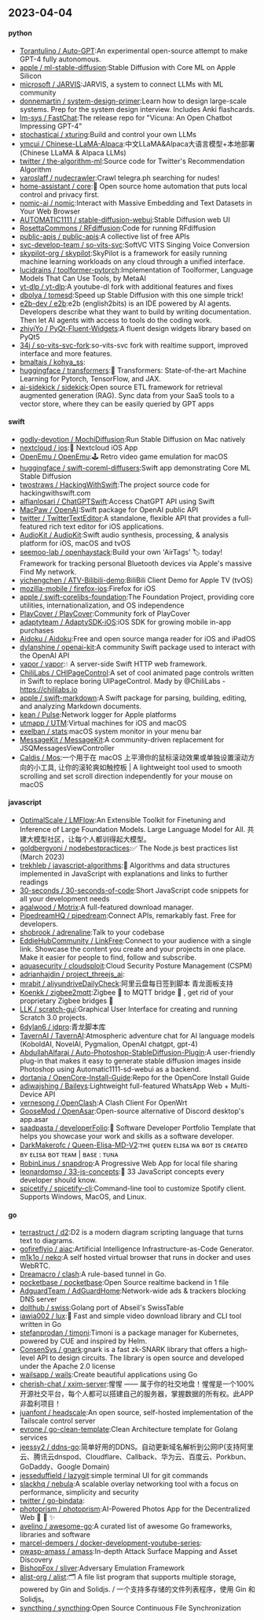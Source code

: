 ## 2023-04-04

#### python
* [Torantulino / Auto-GPT](https://github.com/Torantulino/Auto-GPT):An experimental open-source attempt to make GPT-4 fully autonomous.
* [apple / ml-stable-diffusion](https://github.com/apple/ml-stable-diffusion):Stable Diffusion with Core ML on Apple Silicon
* [microsoft / JARVIS](https://github.com/microsoft/JARVIS):JARVIS, a system to connect LLMs with ML community
* [donnemartin / system-design-primer](https://github.com/donnemartin/system-design-primer):Learn how to design large-scale systems. Prep for the system design interview. Includes Anki flashcards.
* [lm-sys / FastChat](https://github.com/lm-sys/FastChat):The release repo for "Vicuna: An Open Chatbot Impressing GPT-4"
* [stochasticai / xturing](https://github.com/stochasticai/xturing):Build and control your own LLMs
* [ymcui / Chinese-LLaMA-Alpaca](https://github.com/ymcui/Chinese-LLaMA-Alpaca):中文LLaMA&Alpaca大语言模型+本地部署 (Chinese LLaMA & Alpaca LLMs)
* [twitter / the-algorithm-ml](https://github.com/twitter/the-algorithm-ml):Source code for Twitter's Recommendation Algorithm
* [yaroslaff / nudecrawler](https://github.com/yaroslaff/nudecrawler):Crawl telegra.ph searching for nudes!
* [home-assistant / core](https://github.com/home-assistant/core):🏡
Open source home automation that puts local control and privacy first.
* [nomic-ai / nomic](https://github.com/nomic-ai/nomic):Interact with Massive Embedding and Text Datasets in Your Web Browser
* [AUTOMATIC1111 / stable-diffusion-webui](https://github.com/AUTOMATIC1111/stable-diffusion-webui):Stable Diffusion web UI
* [RosettaCommons / RFdiffusion](https://github.com/RosettaCommons/RFdiffusion):Code for running RFdiffusion
* [public-apis / public-apis](https://github.com/public-apis/public-apis):A collective list of free APIs
* [svc-develop-team / so-vits-svc](https://github.com/svc-develop-team/so-vits-svc):SoftVC VITS Singing Voice Conversion
* [skypilot-org / skypilot](https://github.com/skypilot-org/skypilot):SkyPilot is a framework for easily running machine learning workloads on any cloud through a unified interface.
* [lucidrains / toolformer-pytorch](https://github.com/lucidrains/toolformer-pytorch):Implementation of Toolformer, Language Models That Can Use Tools, by MetaAI
* [yt-dlp / yt-dlp](https://github.com/yt-dlp/yt-dlp):A youtube-dl fork with additional features and fixes
* [dbolya / tomesd](https://github.com/dbolya/tomesd):Speed up Stable Diffusion with this one simple trick!
* [e2b-dev / e2b](https://github.com/e2b-dev/e2b):e2b (english2bits) is an IDE powered by AI agents. Developers describe what they want to build by writing documentation. Then let AI agents with access to tools do the coding work.
* [zhiyiYo / PyQt-Fluent-Widgets](https://github.com/zhiyiYo/PyQt-Fluent-Widgets):A fluent design widgets library based on PyQt5
* [34j / so-vits-svc-fork](https://github.com/34j/so-vits-svc-fork):so-vits-svc fork with realtime support, improved interface and more features.
* [bmaltais / kohya_ss](https://github.com/bmaltais/kohya_ss):
* [huggingface / transformers](https://github.com/huggingface/transformers):🤗
Transformers: State-of-the-art Machine Learning for Pytorch, TensorFlow, and JAX.
* [ai-sidekick / sidekick](https://github.com/ai-sidekick/sidekick):Open source ETL framework for retrieval augmented generation (RAG). Sync data from your SaaS tools to a vector store, where they can be easily queried by GPT apps

#### swift
* [godly-devotion / MochiDiffusion](https://github.com/godly-devotion/MochiDiffusion):Run Stable Diffusion on Mac natively
* [nextcloud / ios](https://github.com/nextcloud/ios):📱
Nextcloud iOS App
* [OpenEmu / OpenEmu](https://github.com/OpenEmu/OpenEmu):🕹
Retro video game emulation for macOS
* [huggingface / swift-coreml-diffusers](https://github.com/huggingface/swift-coreml-diffusers):Swift app demonstrating Core ML Stable Diffusion
* [twostraws / HackingWithSwift](https://github.com/twostraws/HackingWithSwift):The project source code for hackingwithswift.com
* [alfianlosari / ChatGPTSwift](https://github.com/alfianlosari/ChatGPTSwift):Access ChatGPT API using Swift
* [MacPaw / OpenAI](https://github.com/MacPaw/OpenAI):Swift package for OpenAI public API
* [twitter / TwitterTextEditor](https://github.com/twitter/TwitterTextEditor):A standalone, flexible API that provides a full-featured rich text editor for iOS applications.
* [AudioKit / AudioKit](https://github.com/AudioKit/AudioKit):Swift audio synthesis, processing, & analysis platform for iOS, macOS and tvOS
* [seemoo-lab / openhaystack](https://github.com/seemoo-lab/openhaystack):Build your own 'AirTags'
🏷
today! Framework for tracking personal Bluetooth devices via Apple's massive Find My network.
* [yichengchen / ATV-Bilibili-demo](https://github.com/yichengchen/ATV-Bilibili-demo):BiliBili Client Demo for Apple TV (tvOS)
* [mozilla-mobile / firefox-ios](https://github.com/mozilla-mobile/firefox-ios):Firefox for iOS
* [apple / swift-corelibs-foundation](https://github.com/apple/swift-corelibs-foundation):The Foundation Project, providing core utilities, internationalization, and OS independence
* [PlayCover / PlayCover](https://github.com/PlayCover/PlayCover):Community fork of PlayCover
* [adaptyteam / AdaptySDK-iOS](https://github.com/adaptyteam/AdaptySDK-iOS):iOS SDK for growing mobile in-app purchases
* [Aidoku / Aidoku](https://github.com/Aidoku/Aidoku):Free and open source manga reader for iOS and iPadOS
* [dylanshine / openai-kit](https://github.com/dylanshine/openai-kit):A community Swift package used to interact with the OpenAI API
* [vapor / vapor](https://github.com/vapor/vapor):💧
A server-side Swift HTTP web framework.
* [ChiliLabs / CHIPageControl](https://github.com/ChiliLabs/CHIPageControl):A set of cool animated page controls written in Swift to replace boring UIPageControl. Mady by @ChiliLabs - https://chililabs.io
* [apple / swift-markdown](https://github.com/apple/swift-markdown):A Swift package for parsing, building, editing, and analyzing Markdown documents.
* [kean / Pulse](https://github.com/kean/Pulse):Network logger for Apple platforms
* [utmapp / UTM](https://github.com/utmapp/UTM):Virtual machines for iOS and macOS
* [exelban / stats](https://github.com/exelban/stats):macOS system monitor in your menu bar
* [MessageKit / MessageKit](https://github.com/MessageKit/MessageKit):A community-driven replacement for JSQMessagesViewController
* [Caldis / Mos](https://github.com/Caldis/Mos):一个用于在 macOS 上平滑你的鼠标滚动效果或单独设置滚动方向的小工具, 让你的滚轮爽如触控板 | A lightweight tool used to smooth scrolling and set scroll direction independently for your mouse on macOS

#### javascript
* [OptimalScale / LMFlow](https://github.com/OptimalScale/LMFlow):An Extensible Toolkit for Finetuning and Inference of Large Foundation Models. Large Language Model for All. 共建大模型社区，让每个人都训得起大模型。
* [goldbergyoni / nodebestpractices](https://github.com/goldbergyoni/nodebestpractices):✅
The Node.js best practices list (March 2023)
* [trekhleb / javascript-algorithms](https://github.com/trekhleb/javascript-algorithms):📝
Algorithms and data structures implemented in JavaScript with explanations and links to further readings
* [30-seconds / 30-seconds-of-code](https://github.com/30-seconds/30-seconds-of-code):Short JavaScript code snippets for all your development needs
* [agalwood / Motrix](https://github.com/agalwood/Motrix):A full-featured download manager.
* [PipedreamHQ / pipedream](https://github.com/PipedreamHQ/pipedream):Connect APIs, remarkably fast. Free for developers.
* [shobrook / adrenaline](https://github.com/shobrook/adrenaline):Talk to your codebase
* [EddieHubCommunity / LinkFree](https://github.com/EddieHubCommunity/LinkFree):Connect to your audience with a single link. Showcase the content you create and your projects in one place. Make it easier for people to find, follow and subscribe.
* [aquasecurity / cloudsploit](https://github.com/aquasecurity/cloudsploit):Cloud Security Posture Management (CSPM)
* [adrianhajdin / project_threejs_ai](https://github.com/adrianhajdin/project_threejs_ai):
* [mrabit / aliyundriveDailyCheck](https://github.com/mrabit/aliyundriveDailyCheck):阿里云盘每日签到脚本 青龙面板支持
* [Koenkk / zigbee2mqtt](https://github.com/Koenkk/zigbee2mqtt):Zigbee
🐝
to MQTT bridge
🌉
, get rid of your proprietary Zigbee bridges
🔨
* [LLK / scratch-gui](https://github.com/LLK/scratch-gui):Graphical User Interface for creating and running Scratch 3.0 projects.
* [6dylan6 / jdpro](https://github.com/6dylan6/jdpro):青龙脚本库
* [TavernAI / TavernAI](https://github.com/TavernAI/TavernAI):Atmospheric adventure chat for AI language models (KoboldAI, NovelAI, Pygmalion, OpenAI chatgpt, gpt-4)
* [AbdullahAlfaraj / Auto-Photoshop-StableDiffusion-Plugin](https://github.com/AbdullahAlfaraj/Auto-Photoshop-StableDiffusion-Plugin):A user-friendly plug-in that makes it easy to generate stable diffusion images inside Photoshop using Automatic1111-sd-webui as a backend.
* [dortania / OpenCore-Install-Guide](https://github.com/dortania/OpenCore-Install-Guide):Repo for the OpenCore Install Guide
* [adiwajshing / Baileys](https://github.com/adiwajshing/Baileys):Lightweight full-featured WhatsApp Web + Multi-Device API
* [vernesong / OpenClash](https://github.com/vernesong/OpenClash):A Clash Client For OpenWrt
* [GooseMod / OpenAsar](https://github.com/GooseMod/OpenAsar):Open-source alternative of Discord desktop's app.asar
* [saadpasta / developerFolio](https://github.com/saadpasta/developerFolio):🚀
Software Developer Portfolio Template that helps you showcase your work and skills as a software developer.
* [DarkMakerofc / Queen-Elisa-MD-V2](https://github.com/DarkMakerofc/Queen-Elisa-MD-V2):ᴛʜᴇ ǫᴜᴇᴇɴ ᴇʟɪsᴀ ᴡᴀ ʙᴏᴛ ɪs ᴄʀᴇᴀᴛᴇᴅ ʙʏ ᴇʟɪsᴀ ʙᴏᴛ ᴛᴇᴀᴍ | ʙᴀsᴇ : ᴛᴜɴᴀ
* [RobinLinus / snapdrop](https://github.com/RobinLinus/snapdrop):A Progressive Web App for local file sharing
* [leonardomso / 33-js-concepts](https://github.com/leonardomso/33-js-concepts):📜
33 JavaScript concepts every developer should know.
* [spicetify / spicetify-cli](https://github.com/spicetify/spicetify-cli):Command-line tool to customize Spotify client. Supports Windows, MacOS, and Linux.

#### go
* [terrastruct / d2](https://github.com/terrastruct/d2):D2 is a modern diagram scripting language that turns text to diagrams.
* [gofireflyio / aiac](https://github.com/gofireflyio/aiac):Artificial Intelligence Infrastructure-as-Code Generator.
* [m1k1o / neko](https://github.com/m1k1o/neko):A self hosted virtual browser that runs in docker and uses WebRTC.
* [Dreamacro / clash](https://github.com/Dreamacro/clash):A rule-based tunnel in Go.
* [pocketbase / pocketbase](https://github.com/pocketbase/pocketbase):Open Source realtime backend in 1 file
* [AdguardTeam / AdGuardHome](https://github.com/AdguardTeam/AdGuardHome):Network-wide ads & trackers blocking DNS server
* [dolthub / swiss](https://github.com/dolthub/swiss):Golang port of Abseil's SwissTable
* [iawia002 / lux](https://github.com/iawia002/lux):👾
Fast and simple video download library and CLI tool written in Go
* [stefanprodan / timoni](https://github.com/stefanprodan/timoni):Timoni is a package manager for Kubernetes, powered by CUE and inspired by Helm.
* [ConsenSys / gnark](https://github.com/ConsenSys/gnark):gnark is a fast zk-SNARK library that offers a high-level API to design circuits. The library is open source and developed under the Apache 2.0 license
* [wailsapp / wails](https://github.com/wailsapp/wails):Create beautiful applications using Go
* [cherish-chat / xxim-server](https://github.com/cherish-chat/xxim-server):惺惺 —— 属于你的社交地盘！惺惺是一个100%开源社交平台，每个人都可以搭建自己的服务器，掌握数据的所有权。此APP非盈利项目！
* [juanfont / headscale](https://github.com/juanfont/headscale):An open source, self-hosted implementation of the Tailscale control server
* [evrone / go-clean-template](https://github.com/evrone/go-clean-template):Clean Architecture template for Golang services
* [jeessy2 / ddns-go](https://github.com/jeessy2/ddns-go):简单好用的DDNS。自动更新域名解析到公网IP(支持阿里云、腾讯云dnspod、Cloudflare、Callback、华为云、百度云、Porkbun、GoDaddy、Google Domain)
* [jesseduffield / lazygit](https://github.com/jesseduffield/lazygit):simple terminal UI for git commands
* [slackhq / nebula](https://github.com/slackhq/nebula):A scalable overlay networking tool with a focus on performance, simplicity and security
* [twitter / go-bindata](https://github.com/twitter/go-bindata):
* [photoprism / photoprism](https://github.com/photoprism/photoprism):AI-Powered Photos App for the Decentralized Web
🌈
💎
✨
* [avelino / awesome-go](https://github.com/avelino/awesome-go):A curated list of awesome Go frameworks, libraries and software
* [marcel-dempers / docker-development-youtube-series](https://github.com/marcel-dempers/docker-development-youtube-series):
* [owasp-amass / amass](https://github.com/owasp-amass/amass):In-depth Attack Surface Mapping and Asset Discovery
* [BishopFox / sliver](https://github.com/BishopFox/sliver):Adversary Emulation Framework
* [alist-org / alist](https://github.com/alist-org/alist):🗂️
A file list program that supports multiple storage, powered by Gin and Solidjs. / 一个支持多存储的文件列表程序，使用 Gin 和 Solidjs。
* [syncthing / syncthing](https://github.com/syncthing/syncthing):Open Source Continuous File Synchronization
